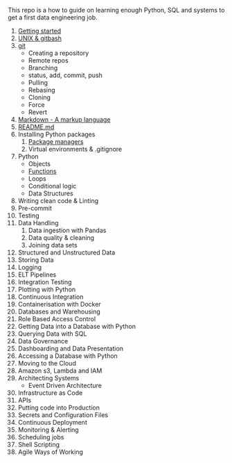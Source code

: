This repo is a how to guide on learning enough Python, SQL and systems to get a first data engineering job.

1. [Getting started](getting-started.md)
1. [UNIX & gitbash](intro-to-unix-and-gitbash.md)
1. [git](git/101.md)
    - Creating a repository
    - Remote repos
    - Branching
    - status, add, commit, push
    - Pulling
    - Rebasing
    - Cloning
    - Force
    - Revert
1. [Markdown - A markup language](writing-documentation/1-Markdown.md)
1. [README.md](writing-documentation/2-README.md)
1. Installing Python packages
    1. [Package managers](python/pip-the-package-manager.md)
    1. Virtual environments & .gitignore
1. Python
    - Objects
    - [Functions](python/functions.md)
    - Loops
    - Conditional logic
    - Data Structures
1. Writing clean code & Linting
1. Pre-commit
1. Testing
1. Data Handling
    1. Data ingestion with Pandas
    1. Data quality & cleaning
    1. Joining data sets
1. Structured and Unstructured Data
1. Storing Data
1. Logging
1. ELT Pipelines
1. Integration Testing
1. Plotting with Python
1. Continuous Integration
1. Containerisation with Docker
1. Databases and Warehousing
1. Role Based Access Control
1. Getting Data into a Database with Python
1. Querying Data with SQL
1. Data Governance
1. Dashboarding and Data Presentation
1. Accessing a Database with Python
1. Moving to the Cloud
1. Amazon s3, Lambda and IAM
1. Architecting Systems
    - Event Driven Architecture
1. Infrastructure as Code
1. APIs
1. Putting code into Production
1. Secrets and Configuration Files
1. Continuous Deployment
1. Monitoring & Alerting
1. Scheduling jobs
1. Shell Scripting
1. Agile Ways of Working
